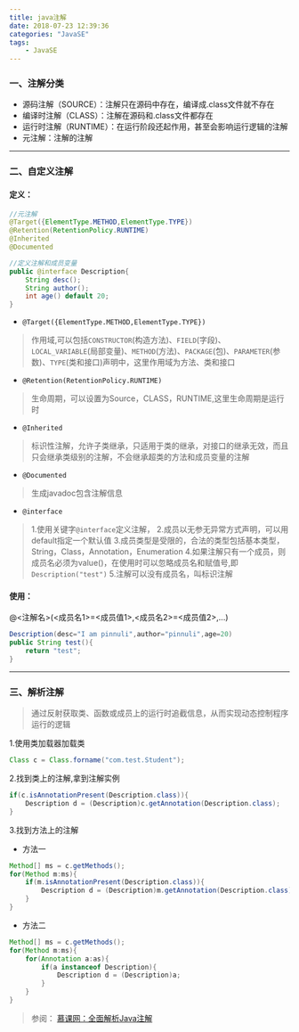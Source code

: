 ```yaml
---
title: java注解
date: 2018-07-23 12:39:36
categories: "JavaSE" 
tags:
    - JavaSE
---
```

### 一、注解分类
- 源码注解（SOURCE）：注解只在源码中存在，编译成.class文件就不存在
- 编译时注解（CLASS）：注解在源码和.class文件都存在
- 运行时注解（RUNTIME）：在运行阶段还起作用，甚至会影响运行逻辑的注解
- 元注解：注解的注解

----
### 二、自定义注解
#### 定义：
```java
//元注解
@Target({ElementType.METHOD,ElementType.TYPE})
@Retention(RetentionPolicy.RUNTIME)
@Inherited
@Documented

//定义注解和成员变量
public @interface Description{
    String desc();
    String author();
    int age() default 20;
}
```
- `@Target({ElementType.METHOD,ElementType.TYPE})`

> 作用域,可以包括`CONSTRUCTOR`(构造方法)、`FIELD`(字段)、`LOCAL_VARIABLE`(局部变量)、`METHOD`(方法)、`PACKAGE`(包)、`PARAMETER`(参数)、`TYPE`(类和接口)声明中，这里作用域为方法、类和接口

- `@Retention(RetentionPolicy.RUNTIME)`

> 生命周期，可以设置为Source，CLASS，RUNTIME,这里生命周期是运行时

- `@Inherited`

> 标识性注解，允许子类继承，只适用于类的继承，对接口的继承无效，而且只会继承类级别的注解，不会继承超类的方法和成员变量的注解

- `@Documented`

> 生成javadoc包含注解信息

- `@interface`

>1.使用关键字`@interface`定义注解，
>2.成员以无参无异常方式声明，可以用default指定一个默认值
>3.成员类型是受限的，合法的类型包括基本类型，String，Class，Annotation，Enumeration
>4.如果注解只有一个成员，则成员名必须为value()，在使用时可以忽略成员名和赋值号,即`Description("test")`
>5.注解可以没有成员名，叫标识注解

#### 使用：
@<注解名>(<成员名1>=<成员值1>,<成员名2>=<成员值2>,...)
```java
Description(desc="I am pinnuli",author="pinnuli",age=20)
public String test(){
    return "test";
}
```
----
### 三、解析注解
> 通过反射获取类、函数或成员上的运行时追截信息，从而实现动态控制程序运行的逻辑

1.使用类加载器加载类
```java
Class c = Class.forname("com.test.Student");
```
2.找到类上的注解,拿到注解实例
```java
if(c.isAnnotationPresent(Description.class)){
    Description d = (Description)c.getAnnotation(Description.class);
}
```
3.找到方法上的注解
- 方法一

```java
Method[] ms = c.getMethods();
for(Method m:ms){
    if(m.isAnnotationPresent(Description.class)){
        Description d = (Description)m.getAnnotation(Description.class);
    }
}
```
- 方法二

```java
Method[] ms = c.getMethods();
for(Method m:ms){
    for(Annotation a:as){
        if(a instanceof Description){
            Description d = (Description)a;
        }
    }
}
```

> 参阅：
  [慕课网：全面解析Java注解](https://www.imooc.com/learn/456)